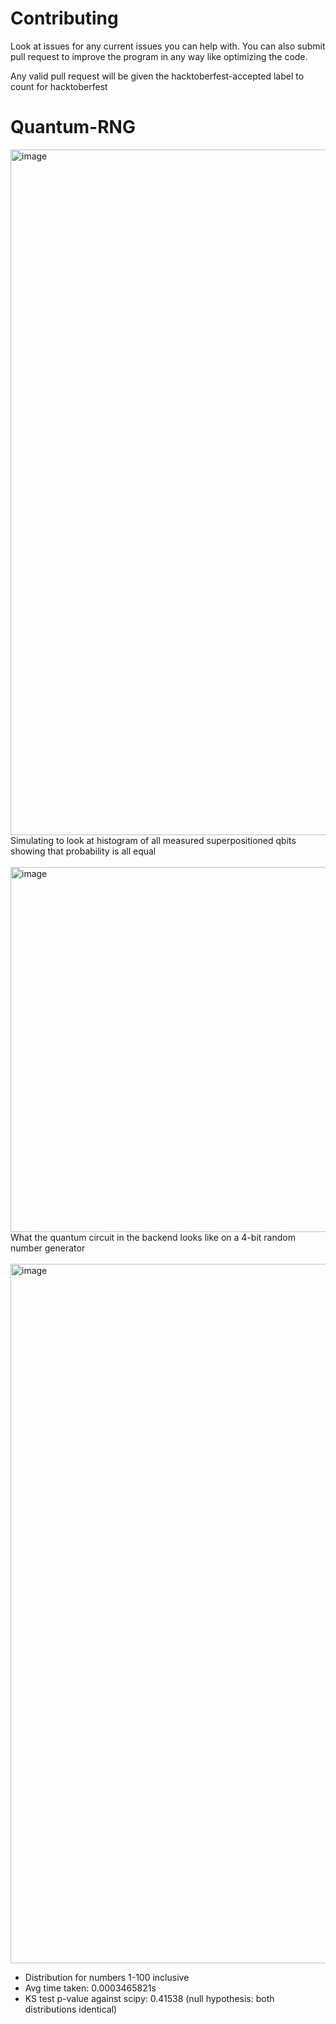 # Contributing
Look at issues for any current issues you can help with. You can also submit pull request to improve the program in any way like optimizing the code.

Any valid pull request will be given the hacktoberfest-accepted label to count for hacktoberfest

# Quantum-RNG

<img width="1097" alt="image" src="https://github.com/Elstuhn/Quantum-RNG/assets/66341506/a51112a8-2225-4424-812d-bcfb0dc69a37">
Simulating to look at histogram of all measured superpositioned qbits showing that probability is all equal
<br><br>

<img width="584" alt="image" src="https://github.com/Elstuhn/Quantum-RNG/assets/66341506/7b2fcc87-2f9b-433b-9fd3-3e365a2479bb">
<br>
What the quantum circuit in the backend looks like on a 4-bit random number generator
<br><br>
<img width="1119" alt="image" src="https://github.com/Elstuhn/Quantum-RNG/assets/66341506/3d025b80-9939-4640-90b7-1c0186170730">
<br>

- Distribution for numbers 1-100 inclusive
- Avg time taken: 0.0003465821s
- KS test p-value against scipy: 0.41538 (null hypothesis: both distributions identical)

